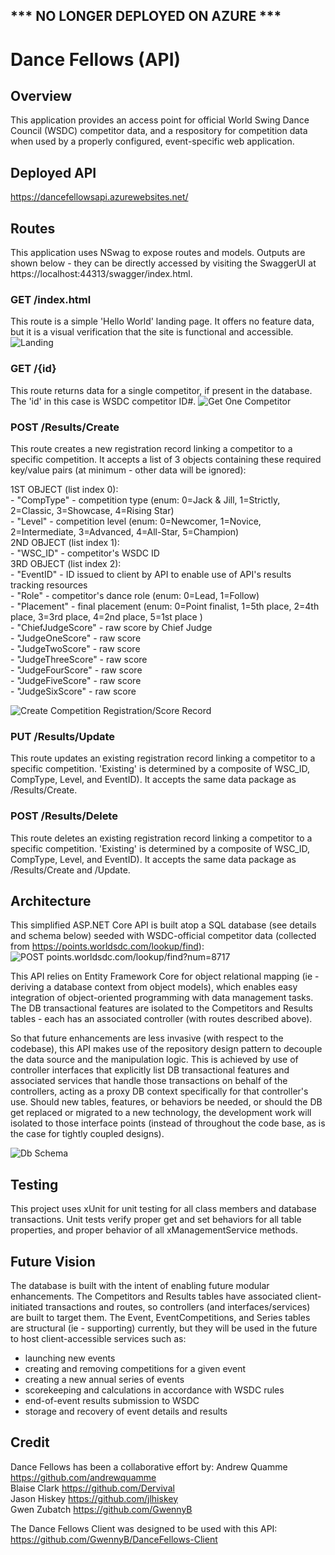 ## *** NO LONGER DEPLOYED ON AZURE ***  

# Dance Fellows (API)

## Overview
This application provides an access point for official World Swing Dance Council (WSDC) competitor data, and a respository for competition data when used by a properly configured, event-specific web application.


## Deployed API
https://dancefellowsapi.azurewebsites.net/


## Routes
This application uses NSwag to expose routes and models. Outputs are shown below - they can be directly accessed by visiting the SwaggerUI at https://localhost:44313/swagger/index.html.

### GET /index.html
This route is a simple 'Hello World' landing page. It offers no feature data, but it is a visual verification that the site is functional and accessible.
![Landing](assets/Competitors-index.PNG)

### GET /{id}
This route returns data for a single competitor, if present in the database. The 'id' in this case is WSDC competitor ID#.
![Get One Competitor](assets/Competitors-id.PNG)

### POST /Results/Create
This route creates a new registration record linking a competitor to a specific competition. It accepts a list of 3 objects containing these required key/value pairs (at minimum - other data will be ignored):

  1ST OBJECT (list index 0):  
    - "CompType" <int> - competition type (enum: 0=Jack & Jill, 1=Strictly, 2=Classic, 3=Showcase, 4=Rising Star)  
    - "Level" <int> - competition level (enum: 0=Newcomer, 1=Novice, 2=Intermediate, 3=Advanced, 4=All-Star, 5=Champion)  
  2ND OBJECT (list index 1):  
    - "WSC_ID" <int> - competitor's WSDC ID  
  3RD OBJECT (list index 2):  
    - "EventID" <int> - ID issued to client by API to enable use of API's results tracking resources  
    - "Role" <int> - competitor's dance role (enum: 0=Lead, 1=Follow)  
    - "Placement" <int> - final placement (enum: 0=Point finalist, 1=5th place, 2=4th place, 3=3rd place, 4=2nd place, 5=1st place )  
    - "ChiefJudgeScore" <int> - raw score by Chief Judge  
    - "JudgeOneScore" <int> - raw score  
    - "JudgeTwoScore" <int> - raw score  
    - "JudgeThreeScore" <int> - raw score  
    - "JudgeFourScore" <int> - raw score  
    - "JudgeFiveScore" <int> - raw score  
    - "JudgeSixScore" <int> - raw score  
     
  ![Create Competition Registration/Score Record](assets/Create-Result.PNG)  

### PUT /Results/Update
This route updates an existing registration record linking a competitor to a specific competition. 'Existing' is determined by a composite of WSC_ID, CompType, Level, and EventID). It accepts the same data package as /Results/Create.

### POST /Results/Delete
This route deletes an existing registration record linking a competitor to a specific competition. 'Existing' is determined by a composite of WSC_ID, CompType, Level, and EventID). It accepts the same data package as /Results/Create and /Update.

## Architecture
This simplified ASP.NET Core API is built atop a SQL database (see details and schema below) seeded with WSDC-official competitor data (collected from https://points.worldsdc.com/lookup/find):
![POST points.worldsdc.com/lookup/find?num=8717](assets/wsdc-POST-return.PNG)  
  
This API relies on Entity Framework Core for object relational mapping (ie - deriving a database context from object models), which enables easy integration of object-oriented programming with data management tasks. The DB transactional features are isolated to the Competitors and Results tables - each has an associated controller (with routes described above).
  
So that future enhancements are less invasive (with respect to the codebase), this API makes use of the repository design pattern to decouple the data source and the manipulation logic. This is achieved by use of controller interfaces that explicitly list DB transactional features and associated services that handle those transactions on behalf of the controllers, acting as a proxy DB context specifically for that controller's use.  Should new tables, features, or behaviors be needed, or should the DB get replaced or migrated to a new technology, the development work will isolated to those interface points (instead of throughout the code base, as is the case for tightly coupled designs).  
  
![Db Schema](assets/schema.PNG)


## Testing
This project uses xUnit for unit testing for all class members and database transactions. Unit tests verify proper get and set behaviors for all table properties, and proper behavior of all xManagementService methods.


## Future Vision
The database is built with the intent of enabling future modular enhancements. The Competitors and Results tables have associated client-initiated transactions and routes, so controllers (and interfaces/services) are built to target them. The Event, EventCompetitions, and Series tables are structural (ie - supporting) currently, but they will be used in the future to host client-accessible services such as:
  - launching new events
  - creating and removing competitions for a given event
  - creating a new annual series of events
  - scorekeeping and calculations in accordance with WSDC rules
  - end-of-event results submission to WSDC
  - storage and recovery of event details and results


## Credit
Dance Fellows has been a collaborative effort by:
  Andrew Quamme https://github.com/andrewquamme  
  Blaise Clark https://github.com/Dervival  
  Jason Hiskey https://github.com/jlhiskey  
  Gwen Zubatch https://github.com/GwennyB  

The Dance Fellows Client was designed to be used with this API:  
https://github.com/GwennyB/DanceFellows-Client
